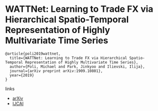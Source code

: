 # WATTNet: Learning to Trade FX via Hierarchical Spatio-Temporal Representation of Highly Multivariate Time Series
```
@article{poli2019wattnet,
  title={WATTNet: Learning to Trade FX via Hierarchical Spatio-Temporal Representation of Highly Multivariate Time Series},
  author={Poli, Michael and Park, Jinkyoo and Ilievski, Ilija},
  journal={arXiv preprint arXiv:1909.10801},
  year={2019}
}
```

links
- [arXiv](https://arxiv.org/abs/1909.10801)
- [IJCAI](https://www.ijcai.org/proceedings/2020/630)
